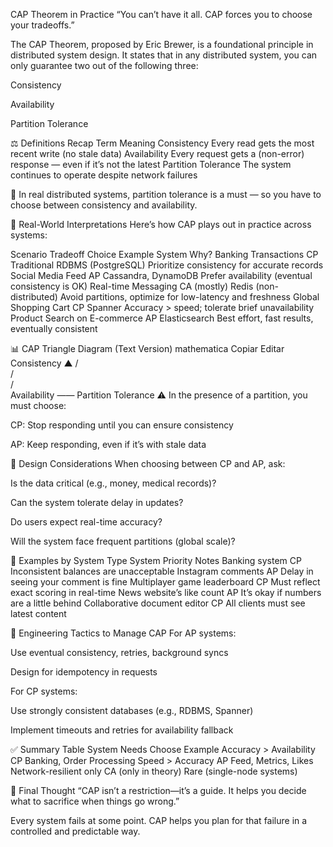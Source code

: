 CAP Theorem in Practice
“You can’t have it all. CAP forces you to choose your tradeoffs.”

The CAP Theorem, proposed by Eric Brewer, is a foundational principle in distributed system design. It states that in any distributed system, you can only guarantee two out of the following three:

Consistency

Availability

Partition Tolerance

⚖️ Definitions Recap
Term	Meaning
Consistency	Every read gets the most recent write (no stale data)
Availability	Every request gets a (non-error) response — even if it’s not the latest
Partition Tolerance	The system continues to operate despite network failures

📌 In real distributed systems, partition tolerance is a must — so you have to choose between consistency and availability.

🧪 Real-World Interpretations
Here’s how CAP plays out in practice across systems:

Scenario	Tradeoff Choice	Example System	Why?
Banking Transactions	CP	Traditional RDBMS (PostgreSQL)	Prioritize consistency for accurate records
Social Media Feed	AP	Cassandra, DynamoDB	Prefer availability (eventual consistency is OK)
Real-time Messaging	CA (mostly)	Redis (non-distributed)	Avoid partitions, optimize for low-latency and freshness
Global Shopping Cart	CP	Spanner	Accuracy > speed; tolerate brief unavailability
Product Search on E-commerce	AP	Elasticsearch	Best effort, fast results, eventually consistent

📊 CAP Triangle Diagram (Text Version)
mathematica
Copiar
Editar
       Consistency
           ▲
          / \
         /   \
        /     \
Availability —— Partition Tolerance
⚠️ In the presence of a partition, you must choose:

CP: Stop responding until you can ensure consistency

AP: Keep responding, even if it’s with stale data

🎯 Design Considerations
When choosing between CP and AP, ask:

Is the data critical (e.g., money, medical records)?

Can the system tolerate delay in updates?

Do users expect real-time accuracy?

Will the system face frequent partitions (global scale)?

🧠 Examples by System Type
System	Priority	Notes
Banking system	CP	Inconsistent balances are unacceptable
Instagram comments	AP	Delay in seeing your comment is fine
Multiplayer game leaderboard	CP	Must reflect exact scoring in real-time
News website’s like count	AP	It’s okay if numbers are a little behind
Collaborative document editor	CP	All clients must see latest content

🧰 Engineering Tactics to Manage CAP
For AP systems:

Use eventual consistency, retries, background syncs

Design for idempotency in requests

For CP systems:

Use strongly consistent databases (e.g., RDBMS, Spanner)

Implement timeouts and retries for availability fallback

✅ Summary Table
System Needs	Choose	Example
Accuracy > Availability	CP	Banking, Order Processing
Speed > Accuracy	AP	Feed, Metrics, Likes
Network-resilient only	CA (only in theory)	Rare (single-node systems)

🏁 Final Thought
“CAP isn’t a restriction—it’s a guide. It helps you decide what to sacrifice when things go wrong.”

Every system fails at some point. CAP helps you plan for that failure in a controlled and predictable way.